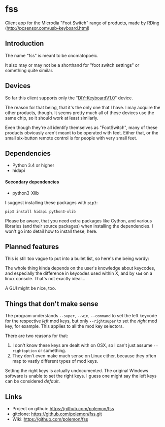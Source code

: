 # fss
Client app for the Microdia "Foot Switch" range of products, made by RDing (http://pcsensor.com/usb-keyboard.html)

## Introduction
The name "fss" is meant to be onomatopoeic.

It also may or may not be a shorthand for "foot switch settings" or something quite similar.

## Devices
So far this client supports only the "[DIY-KeyboardV1.0](http://pcsensor.com/diy-keyboard.html)" device.

The reason for that being, that it's the only one that I have. I may acquire the other products, though.
It seems pretty much all of these devices use the same chip, so it should work at least similarly.

Even though they're all identify themselves as "FootSwitch", many of these products obviously aren't meant
to be operated with feet. Either that, or the small six-button remote control is for people with very small feet.

## Dependencies
* Python 3.4 or higher
* hidapi

#### Secondary dependencies
* python3-Xlib

I suggest installing these packages with `pip3`:

    pip3 install hidapi python3-xlib

Please be aware, that you need extra packages like Cython, and various libraries (and their source packages) when installing the dependencies.
I won't go into detail how to install these, here.

## Planned features
This is still too vague to put into a bullet list, so here's me being wordy:

The whole thing kinda depends on the user's knowledge about keycodes, and especially the difference in keycodes used within X, and by `kbd` on a linux console.
That's not exactly ideal...

A GUI might be nice, too.

## Things that don't make sense
The program understands `--super`, `--win`, `--command` to set the left keycode for the respective *left* mod keys,
but only `--rightsuper` to set the *right* mod key, for example. This applies to all the mod key selectors.

There are two reasons for that:
 1. I don't know these keys are dealt with on OSX, so I can't just assume `--rightoption` or something.
 2. They don't even make much sense on Linux either, because they often map to vastly different types of mod keys.

Setting the right keys is actually undocumented. The original Windows software is unable to set the right keys.
I guess one might say the left keys can be considered *default*.

## Links
 * Project on github: https://github.com/polemon/fss
 * gitclone: https://github.com/polemon/fss.git
 * Wiki: https://github.com/polemon/fss

